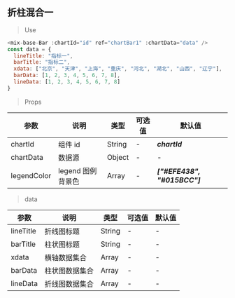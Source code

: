 ## 折柱混合一

> Use

```js
<mix-base-Bar :chartId="id" ref="chartBar1" :chartData="data" />
const data = {
  lineTitle: "指标一",
  barTitle: "指标二",
  xdata: ["北京", "天津", "上海", "重庆", "河北", "湖北", "山西", "辽宁"],
  barData: [1, 2, 3, 4, 5, 6, 7, 8],
  lineData: [1, 2, 3, 4, 5, 6, 7, 8]
}
```

> Props

| 参数        | 说明              | 类型   | 可选值 | 默认值                       |
| ----------- | ----------------- | ------ | ------ | ---------------------------- |
| chartId     | 组件 id           | String | -      | **_chartId_**                |
| chartData   | 数据源            | Object | -      | -                            |
| legendColor | legend 图例背景色 | Array  | -      | **_["#EFE438", "#015BCC"]_** |

> data

| 参数      | 说明           | 类型   | 可选值 | 默认值 |
| --------- | -------------- | ------ | ------ | ------ |
| lineTitle | 折线图标题     | String | -      | -      |
| barTitle  | 柱状图标题     | String | -      | -      |
| xdata     | 横轴数据集合   | Array  | -      | -      |
| barData   | 柱状图数据集合 | Array  | -      | -      |
| lineData  | 折线图数据集合 | Array  | -      | -      |
